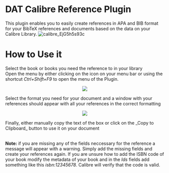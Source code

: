 # DAT Calibre Reference Plugin
This plugin enables you to easily create references in APA and BIB format for your BibTeX references and documents based on the data on your Calibre Library.
![calibre_EjG5h5s93c](https://github.com/dogAteTaco/DATCalibreReferencePlugin/assets/20733245/de4d6259-448e-4048-8df4-1c09ad7a2f18)

# How to Use it
Select the book or books you need the reference to in your library<br>
Open the menu by either clicking on the icon on your menu bar or using the shortcut _Ctrl+Shift+F9_ to open the menu of the Plugin.<br/>
<p align="center">
<img src="https://github.com/dogAteTaco/DATCalibreReferencePlugin/assets/20733245/b8b9b7c2-f9b6-40ff-851c-f6e62a79e817">
</p>
Select the format you need for your document and a window with your references should appear with all your references in the correct formatting
<p align="center">
<img src="https://github.com/dogAteTaco/DATCalibreReferencePlugin/assets/20733245/9ec24cb0-ee96-4c19-8a5f-f2f79c838960">
</p>
Finally, either manually copy the text of the box or click on the _Copy to Clipboard_ button to use it on your document<br><br>

**Note:** if you are missing any of the fields neccessary for the reference a message will appear with a warning. Simply add the missing fields and create your references again. If you are unsure how to add the ISBN code of your book modify the metadata of your book and in the _Ids_ fields add something like this _isbn:12345678_. Calibre will verify that the code is valid.
